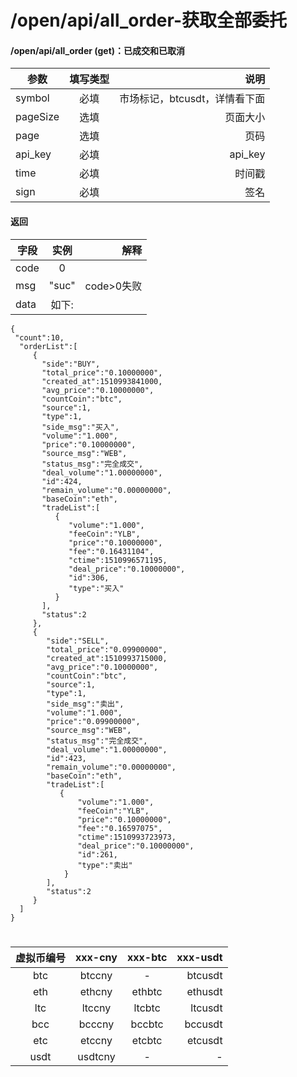 # /open/api/all_order-获取全部委托 <br/>
#### /open/api/all_order (get)：已成交和已取消
| 参数 | 填写类型 | 说明 |
| ----- | :----: | ----: |
|symbol |必填|市场标记，btcusdt，详情看下面|
|pageSize|选填|页面大小|
|page|选填|页码|
|api_key|必填|api_key|
|time|必填|时间戳|
|sign|必填|签名|

#### 返回
| 字段 | 实例 | 解释 |
| ----- | :----: | ----: |
|code |0||
|msg|"suc"|code>0失败|
|data|如下:||

```
{
 "count":10,
  "orderList":[
     {
       "side":"BUY",
       "total_price":"0.10000000",
       "created_at":1510993841000,
       "avg_price":"0.10000000",
       "countCoin":"btc",
       "source":1,
       "type":1,
       "side_msg":"买入",
       "volume":"1.000",
       "price":"0.10000000",
       "source_msg":"WEB",
       "status_msg":"完全成交",
       "deal_volume":"1.00000000",
       "id":424,
       "remain_volume":"0.00000000",
       "baseCoin":"eth",
       "tradeList":[
          {
             "volume":"1.000",
             "feeCoin":"YLB",
             "price":"0.10000000",
             "fee":"0.16431104",
             "ctime":1510996571195,
             "deal_price":"0.10000000",
             "id":306,
             "type":"买入"
          }
       ],
       "status":2
     },
     {
        "side":"SELL",
        "total_price":"0.09900000",
        "created_at":1510993715000,
        "avg_price":"0.10000000",
        "countCoin":"btc",
        "source":1,
        "type":1,
        "side_msg":"卖出",
        "volume":"1.000",
        "price":"0.09900000",
        "source_msg":"WEB",
        "status_msg":"完全成交",
        "deal_volume":"1.00000000",
        "id":423,
        "remain_volume":"0.00000000",
        "baseCoin":"eth",
        "tradeList":[
           {
               "volume":"1.000",
               "feeCoin":"YLB",
               "price":"0.10000000",
               "fee":"0.16597075",
               "ctime":1510993723973,
               "deal_price":"0.10000000",
               "id":261,
               "type":"卖出"
            }
        ],
        "status":2
     }
  ]
}

```
#
| 虚拟币编号 | xxx-cny | xxx-btc | xxx-usdt |
| :----: | :----: | :-----: | -----: |
|btc|btccny|-|btcusdt|
|eth|ethcny|ethbtc|ethusdt|
|ltc|ltccny|ltcbtc|ltcusdt|
|bcc|bcccny|bccbtc|bccusdt|
|etc |etccny|etcbtc|etcusdt|
|usdt|usdtcny|-|-|
